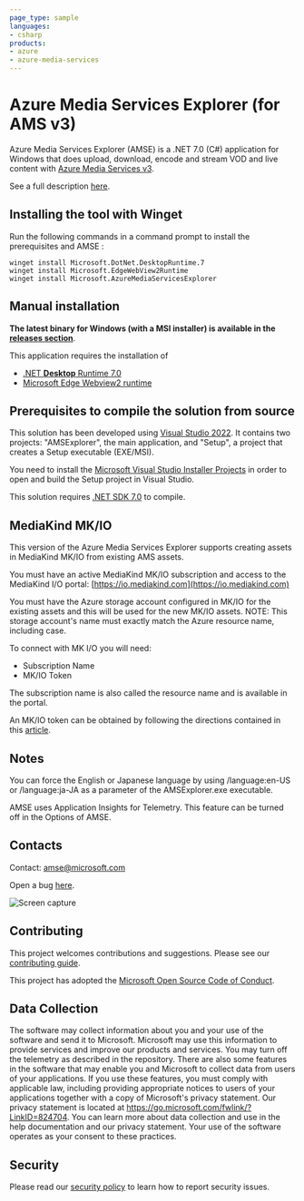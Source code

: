 ```yaml
---
page_type: sample
languages:
- csharp
products:
- azure
- azure-media-services
---
```


# Azure Media Services Explorer (for AMS v3)

Azure Media Services Explorer (AMSE) is a .NET 7.0 (C#) application for Windows that does upload, download, encode and stream VOD and live content with [Azure Media Services v3](https://azure.microsoft.com/en-us/services/media-services/).

See a full description [here](http://azure.microsoft.com/blog/2014/10/08/managing-media-workflows-with-the-new-azure-media-services-explorer-tool).

## Installing the tool with Winget

Run the following commands in a command prompt to install the prerequisites and AMSE :

```console
winget install Microsoft.DotNet.DesktopRuntime.7
winget install Microsoft.EdgeWebView2Runtime
winget install Microsoft.AzureMediaServicesExplorer
```

## Manual installation

**The latest binary for Windows (with a MSI installer) is available in the [releases section](https://github.com/Azure/Azure-Media-Services-Explorer/releases)**.

This application requires the installation of

- [.NET **Desktop** Runtime 7.0](https://dotnet.microsoft.com/download/dotnet/7.0)
- [Microsoft Edge Webview2 runtime](https://developer.microsoft.com/microsoft-edge/webview2/)

## Prerequisites to compile the solution from source

This solution has been developed using [Visual Studio 2022](https://visualstudio.microsoft.com/vs/). It contains two projects: "AMSExplorer", the main application, and "Setup", a project that creates a Setup executable (EXE/MSI).

You need to install the [Microsoft Visual Studio Installer Projects](https://marketplace.visualstudio.com/items?itemName=VisualStudioClient.MicrosoftVisualStudio2022InstallerProjects) in order to open and build the Setup project in Visual Studio.

This solution requires [.NET SDK 7.0](https://dotnet.microsoft.com/download/dotnet/7.0) to compile.

## MediaKind MK/IO

This version of the Azure Media Services Explorer supports creating assets in MediaKind MK/IO from existing AMS assets.

You must have an active MediaKind MK/IO subscription and access to the MediaKind I/O portal:
[https://io.mediakind.com](https://io.mediakind.com)

You must have the Azure storage account configured in MK/IO for the existing assets and this will be used for the new MK/IO assets. NOTE: This storage account's name must exactly match the Azure resource name, including case.

To connect with MK I/O you will need:

- Subscription Name
- MK/IO Token

The subscription name is also called the resource name and is available in the portal.

An MK/IO token can be obtained by following the directions contained in this [article](https://support.mediakind.com/portal/en/kb/articles/how-to-use-mkio-apis-step-by-step).

## Notes

You can force the English or Japanese language by using /language:en-US or /language:ja-JA as a parameter of the AMSExplorer.exe executable.

AMSE uses Application Insights for Telemetry. This feature can be turned off in the Options of AMSE.

## Contacts

Contact: amse@microsoft.com

Open a bug [here](https://github.com/Azure/Azure-Media-Services-Explorer/issues/new).

![Screen capture](https://user-images.githubusercontent.com/8104205/116678834-17935c80-a9aa-11eb-9419-6c79de82b8ca.png)

## Contributing

This project welcomes contributions and suggestions. Please see our [contributing guide](CONTRIBUTING.md).

This project has adopted the [Microsoft Open Source Code of Conduct](CODE_OF_CONDUCT.md).

## Data Collection

The software may collect information about you and your use of the software and send it to Microsoft. Microsoft may use this information to provide services and improve our products and services. You may turn off the telemetry as described in the repository. There are also some features in the software that may enable you and Microsoft to collect data from users of your applications. If you use these features, you must comply with applicable law, including providing appropriate notices to users of your applications together with a copy of Microsoft's privacy statement. Our privacy statement is located at <https://go.microsoft.com/fwlink/?LinkID=824704>. You can learn more about data collection and use in the help documentation and our privacy statement. Your use of the software operates as your consent to these practices.

## Security

Please read our [security policy](SECURITY.md) to learn how to report security issues.
